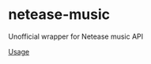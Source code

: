 netease-music
=============

Unofficial wrapper for Netease music API

[Usage]('https://github.com/veapon/netease-music/blob/master/usage.php')
